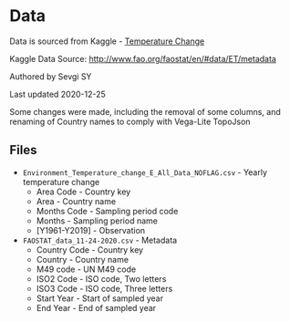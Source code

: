 # Data

Data is sourced from Kaggle - [Temperature Change](https://www.kaggle.com/sevgisarac/temperature-change)

Kaggle Data Source: http://www.fao.org/faostat/en/#data/ET/metadata

Authored by Sevgi SY

Last updated 2020-12-25

Some changes were made, including the removal of some columns, and renaming of Country names to comply with Vega-Lite TopoJson

## Files

- `Environment_Temperature_change_E_All_Data_NOFLAG.csv` - Yearly temperature change
  - Area Code - Country key
  - Area - Country name
  - Months Code - Sampling period code
  - Months - Sampling period name
  - [Y1961-Y2019] - Observation
- `FAOSTAT_data_11-24-2020.csv` - Metadata
  - Country Code - Country key
  - Country - Country name
  - M49 code - UN M49 code
  - ISO2 Code - ISO code, Two letters
  - ISO3 Code - ISO code, Three letters
  - Start Year - Start of sampled year
  - End Year - End of sampled year
